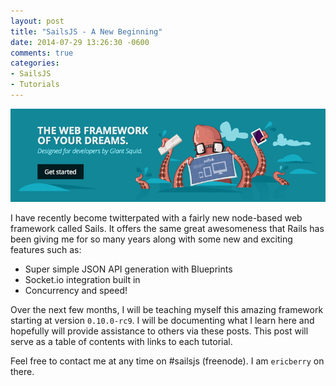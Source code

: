 ```yaml
---
layout: post
title: "SailsJS - A New Beginning"
date: 2014-07-29 13:26:30 -0600
comments: true
categories:
- SailsJS
- Tutorials
---
```


<a href="http://sailsjs.org"><img src="/images/posts/sails-banner.png" /></a>

I have recently become twitterpated with a fairly new node-based web framework called Sails. It offers the same great awesomeness that Rails has been giving me for so many years along with some new and exciting features such as:

- Super simple JSON API generation with Blueprints
- Socket.io integration built in
- Concurrency and speed!

Over the next few months, I will be teaching myself this amazing framework starting at version `0.10.0-rc9`. I will be documenting what I learn here and hopefully will provide assistance to others via these posts. This post will serve as a table of contents with links to each tutorial.

Feel free to contact me at any time on #sailsjs (freenode). I am `ericberry` on there.